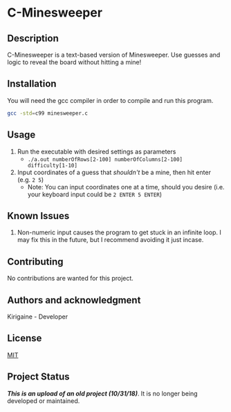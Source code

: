 # C-Minesweeper

## Description

C-Minesweeper is a text-based version of Minesweeper. Use guesses and logic to reveal the board without hitting a mine!

## Installation

You will need the gcc compiler in order to compile and run this program.
```bash
gcc -std=c99 minesweeper.c
```

## Usage

1. Run the executable with desired settings as parameters
   - ```./a.out numberOfRows[2-100] numberOfColumns[2-100] difficulty[1-10]```
2. Input coordinates of a guess that *shouldn't* be a mine, then hit enter (e.g. ```2 5```)
   - Note: You can input coordinates one at a time, should you desire (i.e. your keyboard input could be ```2 ENTER 5 ENTER```)

## Known Issues

1. Non-numeric input causes the program to get stuck in an infinite loop. I may fix this in the future, but I recommend avoiding it just incase.

## Contributing

No contributions are wanted for this project.

## Authors and acknowledgment

Kirigaine - Developer

## License

[MIT](https://choosealicense.com/licenses/mit/)

## Project Status

***This is an upload of an old project (10/31/18)***. It is no longer being developed or maintained.
